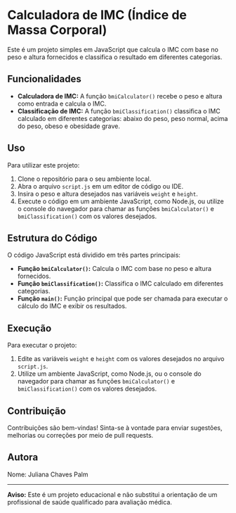 # Calculadora de IMC (Índice de Massa Corporal)

Este é um projeto simples em JavaScript que calcula o IMC com base no peso e altura fornecidos e classifica o resultado em diferentes categorias.

## Funcionalidades

- **Calculadora de IMC:** A função `bmiCalculator()` recebe o peso e altura como entrada e calcula o IMC.
- **Classificação de IMC:** A função `bmiClassification()` classifica o IMC calculado em diferentes categorias: abaixo do peso, peso normal, acima do peso, obeso e obesidade grave.

## Uso

Para utilizar este projeto:

1. Clone o repositório para o seu ambiente local.
2. Abra o arquivo `script.js` em um editor de código ou IDE.
3. Insira o peso e altura desejados nas variáveis `weight` e `height`.
4. Execute o código em um ambiente JavaScript, como Node.js, ou utilize o console do navegador para chamar as funções `bmiCalculator()` e `bmiClassification()` com os valores desejados.

## Estrutura do Código

O código JavaScript está dividido em três partes principais:

- **Função `bmiCalculator()`:** Calcula o IMC com base no peso e altura fornecidos.
- **Função `bmiClassification()`:** Classifica o IMC calculado em diferentes categorias.
- **Função `main()`:** Função principal que pode ser chamada para executar o cálculo do IMC e exibir os resultados.

## Execução

Para executar o projeto:

1. Edite as variáveis `weight` e `height` com os valores desejados no arquivo `script.js`.
2. Utilize um ambiente JavaScript, como Node.js, ou o console do navegador para chamar as funções `bmiCalculator()` e `bmiClassification()` com os valores desejados.

## Contribuição

Contribuições são bem-vindas! Sinta-se à vontade para enviar sugestões, melhorias ou correções por meio de pull requests.

## Autora

Nome: Juliana Chaves Palm

---

**Aviso:** Este é um projeto educacional e não substitui a orientação de um profissional de saúde qualificado para avaliação médica.
